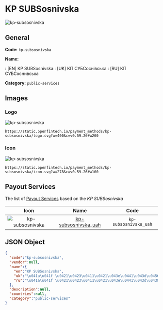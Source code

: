 
# KP SUBSosnivska 
![kp-subsosnivska](https://static.openfintech.io/payment_methods/kp-subsosnivska/logo.svg?w=400&c=v0.59.26#w200)  

## General 
**Code:** `kp-subsosnivska` 
 
**Name:** 
 
:	[EN] KP SUBSosnivska 
:	[UK] КП СУБСоснівська 
:	[RU] КП СУБСоснивська 
 
**Category:** `public-services` 
 

## Images 

### Logo 
![kp-subsosnivska](https://static.openfintech.io/payment_methods/kp-subsosnivska/logo.svg?w=400&c=v0.59.26#w200)  

```
https://static.openfintech.io/payment_methods/kp-subsosnivska/logo.svg?w=400&c=v0.59.26#w200
```  

### Icon 
![kp-subsosnivska](https://static.openfintech.io/payment_methods/kp-subsosnivska/icon.svg?w=278&c=v0.59.26#w100)  

```
https://static.openfintech.io/payment_methods/kp-subsosnivska/icon.svg?w=278&c=v0.59.26#w100
```  

## Payout Services 
 
The list of [Payout Services](/payout-services/) based on the _KP SUBSosnivska_ 

|Icon|Name|Code| 
|:---:|:---:|:---:| 
|![kp-subsosnivska](https://static.openfintech.io/payout_methods/kp-subsosnivska/icon.png?w=278&c=v0.59.26#w40) |[kp-subsosnivska_uah](/payout-services/kp-subsosnivska_uah/)|`kp-subsosnivska_uah`| 
 

## JSON Object 

```json
{
  "code":"kp-subsosnivska",
  "vendor":null,
  "name":{
    "en":"KP SUBSosnivska",
    "uk":"\u041a\u041f \u0421\u0423\u0411\u0421\u043e\u0441\u043d\u0456\u0432\u0441\u044c\u043a\u0430",
    "ru":"\u041a\u041f \u0421\u0423\u0411\u0421\u043e\u0441\u043d\u0438\u0432\u0441\u044c\u043a\u0430"
  },
  "description":null,
  "countries":null,
  "category":"public-services"
}
```  
